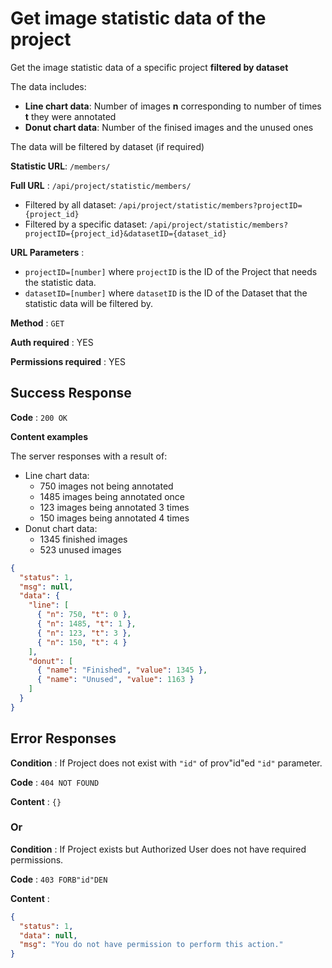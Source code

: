 # Get **image** statistic data of the project

Get the image statistic data of a specific project __filtered by dataset__

The data includes:
* __Line chart data__: Number of images **n** corresponding to number of times **t** they were annotated
* __Donut chart data__: Number of the finised images and the unused ones

The data will be filtered by dataset (if required)

**Statistic URL**: `/members/`

**Full URL** : `/api/project/statistic/members/`
* Filtered by all dataset: `/api/project/statistic/members?projectID={project_id}`
* Filtered by a specific dataset: `/api/project/statistic/members?projectID={project_id}&datasetID={dataset_id}`

**URL Parameters** : 
* `projectID=[number]` where `projectID` is the ID of the Project that needs the statistic data.
* `datasetID=[number]` where `datasetID` is the ID of the Dataset that the statistic data will be filtered by.

**Method** : `GET`

**Auth required** : YES

**Permissions required** : YES

## Success Response

**Code** : `200 OK`

**Content examples**

The server responses with a result of:
* Line chart data:
  * 750 images not being annotated
  * 1485 images being annotated once
  * 123 images being annotated 3 times
  * 150 images being annotated 4 times
* Donut chart data:
  * 1345 finished images
  * 523 unused images

```json
{
  "status": 1,
  "msg": null,
  "data": {
    "line": [
      { "n": 750, "t": 0 },
      { "n": 1485, "t": 1 },
      { "n": 123, "t": 3 },
      { "n": 150, "t": 4 }
    ],
    "donut": [
      { "name": "Finished", "value": 1345 },
      { "name": "Unused", "value": 1163 }
    ]
  }
}
```

## Error Responses

**Condition** : If Project does not exist with `"id"` of prov"id"ed `"id"` parameter.

**Code** : `404 NOT FOUND`

**Content** : `{}`

### Or

**Condition** : If Project exists but Authorized User does not have required
permissions.

**Code** : `403 FORB"id"DEN`

**Content** :

```json
{
  "status": 1,
  "data": null,
  "msg": "You do not have permission to perform this action."
}
```
